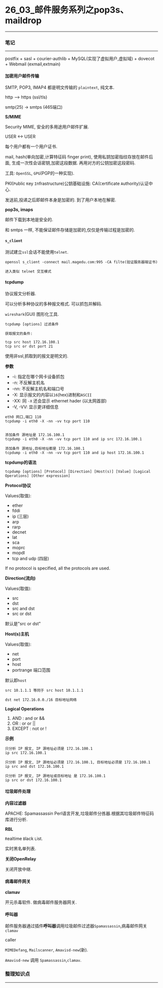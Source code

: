 # 26_03_邮件服务系列之pop3s、maildrop

---

### 笔记

---

postfix + sasl + courier-authlib + MySQL(实现了虚拟用户,虚拟域) + dovecot + 
Webmail (exmail,extmain)

#### 加密用户邮件传输

SMTP, POP3, IMAP4 都是明文传输的 `plaintext`, 纯文本.

http --> https (ssl/tls)

smtp(25) -> smtps (465端口)

**S/MIME**

Security MIME, 安全的多用途用户邮件扩展.

USER <-> USER

每个用户都有一个用户证书.

mail, hash(单向加密,计算特征码 finger print), 使用私钥加密指纹存放在邮件后面, 生成一次性会话密钥,加密这段数据. 再用对方的公钥加密这段密码.

工具: `OpenSSL`, `GPG`(PGP的一种实现).

PKI(`P`ublic `K`ey `I`nfrastructure)公钥基础设施: CA(`C`ertificate `A`uthority)认证中心.

发送前,投递之后即邮件本身是加密的. 到了用户本地在解密.

**pop3s, imaps**

邮件下载到本地是安全的.

和 smtps 一样, 不能保证邮件存储是加密的,仅仅是传输过程是加密的. 

#### `s_client`

测试建立`ssl`会话不能使用`telnet`.

```shell
openssl s_client -connect mail.magedu.com:995 -CA filte(验证服务器端证书)

进入类似 telnet 交互模式
```

#### tcpdump

协议报文分析器.

可以分析多种协议的多种报文格式. 可以抓包并解码.

`wireshark`(GUI) 图形化工具.

```shell
tcpdump [options] 过滤条件

获取报文的条件:

tcp src host 172.16.100.1
tcp src or dst port 21
```

使用非ssl,抓取到的报文是明文的.

**参数**

* -i: 指定在哪个网卡设备抓包
* -n: 不反解主机名
* -nn: 不反解主机名和端口号
* -X: 显示报文的内容以`16`(hex)进制和`ASCII`
* -XX: 同 `-X` 还会显示 ethernet hader (以太网首部)
* -V, -VV: 显示更详细信息

```shell
eth0 网口,端口 110
tcpdump -i eth0 -X -nn -vv tcp port 110


添加条件 源地址是 172.16.100.1
tcpdump -i eth0 -X -nn -vv tcp port 110 and ip src 172.16.100.1

添加条件 源地址,目标地址都是 172.16.100.1
tcpdump -i eth0 -X -nn -vv tcp port 110 and ip host 172.16.100.1
```

**tcpdump的语法**

```shell
tcpdump [options] [Protocol] [Direction] [Host(s)] [Value] [Logical Operations] [Other expression]
```

**Protocol协议**

Values(取值):

* ether
* fddi
* ip (三层)
* arp
* rarp
* decnet
* lat
* sca
* moprc
* mopdl
* tcp and udp (四层)

If no protocol is specified, all the protocols are used.

**Direction(流向)**

Values(取值):

* src
* dst
* src and dst
* src or dst

默认是"src or dst"

**Host(s)主机**

Values(取值):

* net
* port
* host
* portrange 端口范围

默认即`host`

```shell
src 10.1.1.1 等同于 src host 10.1.1.1

dst net 172.16.0.0./16 目标地址网络
```

**Logical Operations**

1. AND : and or &&
2. OR : or or ||
3. EXCEPT : not or !

**示例**

```shell
只分析 IP 报文, IP 源地址必须是 172.16.100.1
ip src 172.16.100.1 

只分析 IP 报文, IP 源地址必须是 172.16.100.1, 目标地址必须是 172.16.100.1
ip src and dst 172.16.100.1 

只分析 IP 报文, IP 源地址或目标地址 是 172.16.100.1
ip src or dst 172.16.100.1 
```

#### 垃圾邮件处理

**内容过滤器**

APACHE: Spamassassin Perl语言开发,垃圾邮件分拣器.根据其垃圾邮件特征码库进行分析.

**RBL**

`R`ealtime `B`lack `L`ist.

实时黑名单列表.

**关闭OpenRelay**

关闭开放中继.

#### 病毒邮件网关

**clamav**

开元杀毒软件. 做病毒邮件服务器网关.

#### 呼叫器

邮件服务器通过插件**呼叫器**调用垃圾邮件过滤器`Spamassassin`,病毒邮件网关`clamav`

caller

`MIMEDefang`, `Mailscanner`, `Amavisd-new`(新).

`Amavisd-new` 调用 `Spamassassin`,`clamav`.


### 整理知识点

---